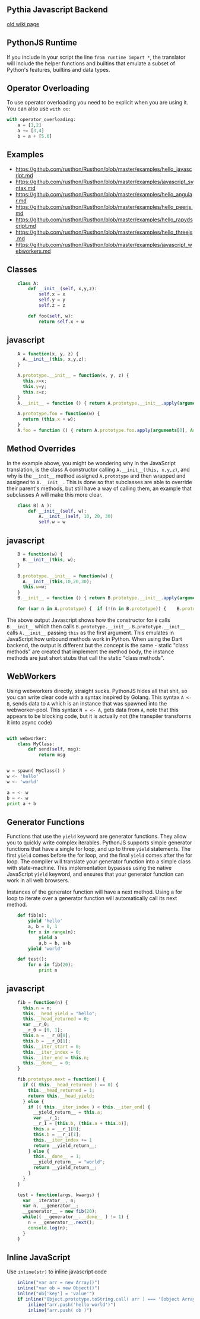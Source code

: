 Pythia Javascript Backend
-------------------------

[old wiki page](https://github.com/rusthon/Rusthon/wiki/JavaScript-Backend)

PythonJS Runtime
----------------
If you include in your script the line `from runtime import *`,
the translator will include the helper functions and builtins
that emulate a subset of Python's features, builtins and data types.

Operator Overloading
-------------------
To use operator overloading you need to be explicit when you are using it.
You can also use `with oo:`

```python
with operator_overloading:
	a = [1,2]
	a += [3,4]
	b = a + [5.6]

```

Examples
--------
* https://github.com/rusthon/Rusthon/blob/master/examples/hello_javascript.md
* https://github.com/rusthon/Rusthon/blob/master/examples/javascript_syntax.md
* https://github.com/rusthon/Rusthon/blob/master/examples/hello_angular.md
* https://github.com/rusthon/Rusthon/blob/master/examples/hello_peerjs.md
* https://github.com/rusthon/Rusthon/blob/master/examples/hello_rapydscript.md
* https://github.com/rusthon/Rusthon/blob/master/examples/hello_threejs.md
* https://github.com/rusthon/Rusthon/blob/master/examples/javascript_webworkers.md



Classes
-----------
```python
	class A:
		def __init__(self, x,y,z):
			self.x = x
			self.y = y
			self.z = z

		def foo(self, w):
			return self.x + w

```

javascript
----------
```javascript
	A = function(x, y, z) {
	  A.__init__(this, x,y,z);
	}

	A.prototype.__init__ = function(x, y, z) {
	  this.x=x;
	  this.y=y;
	  this.z=z;
	}
	A.__init__ = function () { return A.prototype.__init__.apply(arguments[0], Array.prototype.slice.call(arguments,1)) };

	A.prototype.foo = function(w) {
	  return (this.x + w);
	}
	A.foo = function () { return A.prototype.foo.apply(arguments[0], Array.prototype.slice.call(arguments,1)) };
```

Method Overrides
----------------
In the example above, you might be wondering why in the JavaScript translation, is the class A constructor calling `A.__init__(this, x,y,z)`, and why is the `__init__` method assigned `A.prototype` and then wrapped and assigned to `A.__init__`.  This is done so that subclasses are able to override their parent's methods, but still have a way of calling them, an example that subclasses A will make this more clear.

```python
	class B( A ):
		def __init__(self, w):
			A.__init__(self, 10, 20, 30)
			self.w = w
```

javascript
----------
```javascript
	B = function(w) {
	  B.__init__(this, w);
	}

	B.prototype.__init__ = function(w) {
	  A.__init__(this,10,20,30);
	  this.w=w;
	}
	B.__init__ = function () { return B.prototype.__init__.apply(arguments[0], Array.prototype.slice.call(arguments,1)) };

	for (var n in A.prototype) {  if (!(n in B.prototype)) {    B.prototype[n] = A.prototype[n]  }};
```

The above output Javascript shows how the constructor for `B` calls `B.__init__` which then calls `B.prototype.__init__`.
`B.prototype.__init__` calls `A.__init__` passing `this` as the first argument.  This emulates in JavaScript how unbound methods work in Python.  When using the Dart backend, the output is different but the concept is the same - static "class methods" are created that implement the method body, the instance methods are just short stubs that call the static "class methods".


WebWorkers
-------------------
Using webworkers directly, straight sucks.  PythonJS hides all that shit, so you can write clear code with a syntax inspired by Golang.  This syntax `A <- B`, sends data to `A` which is an instance that was spawned into the webworker-pool.  This syntax `N = <- A`, gets data from `A`, note that this appears to be blocking code, but it is actually not (the transpiler transforms it into async code)


```python

with webworker:
	class MyClass:
		def send(self, msg):
			return msg


w = spawn( MyClass() )
w <- 'hello'
w <- 'world'

a = <- w
b = <- w
print a + b

```


Generator Functions
-------------------

Functions that use the `yield` keyword are generator functions.  They allow you to quickly write complex iterables.
PythonJS supports simple generator functions that have a single for loop, and up to three `yield` statements.
The first `yield` comes before the for loop, and the final `yield` comes after the for loop.
The compiler will translate your generator function into a simple class with state-machine.  This implementation
bypasses using the native JavaScript `yield` keyword, and ensures that your generator function can work in all web browsers.  

Instances of the generator function will have a next method.  Using a for loop to iterate over a generator function will automatically call its next method.

```python
	def fib(n):
		yield 'hello'
		a, b = 0, 1
		for x in range(n):
			yield a
			a,b = b, a+b
		yield 'world'

	def test():
		for n in fib(20):
			print n
```

javascript
--------
```javascript
	fib = function(n) {
	  this.n = n;
	  this.__head_yield = "hello";
	  this.__head_returned = 0;
	  var __r_0;
	  __r_0 = [0, 1];
	  this.a = __r_0[0];
	  this.b = __r_0[1];
	  this.__iter_start = 0;
	  this.__iter_index = 0;
	  this.__iter_end = this.n;
	  this.__done__ = 0;
	}

	fib.prototype.next = function() {
	  if (( this.__head_returned ) == 0) {
	    this.__head_returned = 1;
	    return this.__head_yield;
	  } else {
	    if (( this.__iter_index ) < this.__iter_end) {
	      __yield_return__ = this.a;
	      var __r_1;
	      __r_1 = [this.b, (this.a + this.b)];
	      this.a = __r_1[0];
	      this.b = __r_1[1];
	      this.__iter_index += 1
	      return __yield_return__;
	    } else {
	      this.__done__ = 1;
	      __yield_return__ = "world";
	      return __yield_return__;
	    }
	  }
	}

	test = function(args, kwargs) {
	  var __iterator__, n;
	  var n, __generator__;
	  __generator__ = new fib(20);
	  while(( __generator__.__done__ ) != 1) {
	    n = __generator__.next();
	    console.log(n);
	  }
	}
```

Inline JavaScript
---------------

Use `inline(str)` to inline javascript code

```javascript
	inline("var arr = new Array()")
	inline("var ob = new Object()")
	inline("ob['key'] = 'value'")
	if inline("Object.prototype.toString.call( arr ) === '[object Array]'"):
		inline("arr.push('hello world')")
		inline("arr.push( ob )")
```
